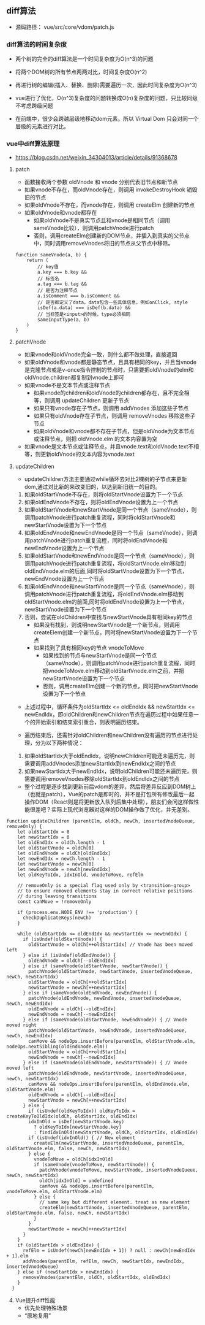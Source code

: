 ## diff算法
- 源码路径： vue/src/core/vdom/patch.js

### diff算法的时间复杂度

- 两个树的完全的diff算法是一个时间复杂度为O(n^3)的问题
- 将两个DOM树的所有节点两两对比，时间复杂度O(n^2)
- 再进行树的编辑(插入、替换、删除)需要遍历一次，因此时间复杂度为O(n^3)

- vue进行了优化，O(n^3)复杂度的问题转换成O(n)复杂度的问题，只比较同级不考虑跨级问题
- 在前端中，很少会跨越层级地移动dom元素。所以 Virtual Dom 只会对同一个层级的元素进行对比。

### vue中diff算法原理
- https://blog.csdn.net/weixin_34304013/article/details/91368678

1. patch 
    - 函数接收两个参数 oldVnode 和 vnode 分别代表旧节点和新节点
    - 如果vnode不存在，而oldVnode存在，则调用 invokeDestroyHook 销毁旧的节点
    - 如果oldVnode不存在，而vnode存在，则调用 createElm 创建新的节点
    - 如果oldVnode和vnode都存在
        - 如果oldVnode不是真实节点且和vnode是相同节点（调用sameVnode比较），则调用patchVnode进行patch
        - 否则，调用createElm创建新的DOM节点，并插入到真实的父节点中，同时调用removeVnodes将旧的节点从父节点中移除。
    ```
    function sameVnode(a, b) {
        return (
            // key值
            a.key === b.key &&
            // 标签名
            a.tag === b.tag &&
            // 是否为注释节点
            a.isComment === b.isComment &&
            // 是否都定义了data，data包含一些具体信息，例如onClick, style
            isDef(a.data) === isDef(b.data) &&
            // 当标签是<input>的时候，type必须相同
            sameInputType(a, b)
        )
    }
    ```

2. patchVnode
    - 如果vnode和oldVnode完全一致，则什么都不做处理，直接返回
    - 如果oldVnode和vnode都是静态节点，且具有相同的key，并且当vnode是克隆节点或是v-once指令控制的节点时，只需要把oldVnode的elm和oldVnode.children都复制到vnode上即可
    - 如果vnode不是文本节点或注释节点
        - 如果vnode的children和oldVnode的children都存在，且不完全相等，则调用 updateChildren 更新子节点
        - 如果只有vnode存在子节点，则调用 addVnodes 添加这些子节点
        - 如果只有oldVnode存在子节点，则调用 removeVnodes 移除这些子节点
        - 如果oldVnode和vnode都不存在子节点，但是oldVnode为文本节点或注释节点，则把 oldVnode.elm 的文本内容置为空
    - 如果vnode是文本节点或注释节点，并且vnode.text和oldVnode.text不相等，则更新oldVnode的文本内容为vnode.text

3. updateChildren
    - updateChildren方法主要通过while循环去对比2棵树的子节点来更新dom,通过对比新的来改变旧的，以达到新旧统一的目的。
    1. 如果oldStartVnode不存在，则将oldStartVnode设置为下一个节点
    2. 如果oldEndVnode不存在，则将oldEndVnode设置为上一个节点
    3. 如果oldStartVnode和newStartVnode是同一个节点（sameVnode），则调用patchVnode进行patch重复流程，同时将oldStartVnode和newStartVnode设置为下一个节点
    4. 如果oldEndVnode和newEndVnode是同一个节点（sameVnode），则调用patchVnode进行patch重复流程，同时将oldEndVnode和newEndVnode设置为上一个节点
    5. 如果oldStartVnode和newEndVnode是同一个节点（sameVnode），则调用patchVnode进行patch重复流程，将oldStartVnode.elm移动到oldEndVnode.elm的后面,同时将oldStartVnode设置为下一个节点，newEndVnode设置为上一个节点
    6. 如果oldEndVnode和newStartVnode是同一个节点（sameVnode），则调用patchVnode进行patch重复流程，将oldEndVnode.elm移动到oldStartVnode.elm的前面,同时将oldEndVnode设置为上一个节点，newStartVnode设置为下一个节点
    7. 否则，尝试在oldChildren中查找与newStartVnode具有相同key的节点
        - 如果没有找到，则说明newStartVnode是一个新节点，则调用createElem创建一个新节点，同时将newStartVnode设置为下一个节点
        - 如果找到了具有相同key的节点 vnodeToMove
            - 如果找到的节点与newStartVnode是同一个节点（sameVnode），则调用patchVnode进行patch重复流程，同时把vnodeToMove.elm移动到oldStartVnode.elm之前，并把newStartVnode设置为下一个节点
            - 否则，调用createElm创建一个新的节点，同时把newStartVnode设置为下一个节点
    - 上述过程中，循环条件为oldStartIdx <= oldEndIdx && newStartIdx <= newEndIdx，即oldChildren和newChildren节点在遍历过程中如果任意一个的开始索引和结束索引重合，则表明遍历结束。

    - 遍历结束后，还需针对oldChildren和newChildren没有遍历的节点进行处理，分为以下两种情况：
    1. 如果oldStartIdx大于oldEndIdx，说明newChildren可能还未遍历完，则需要调用addVnodes添加newStartIdx到newEndIdx之间的节点
    2. 如果newStartIdx大于newEndIdx，说明oldChildren可能还未遍历完，则需要调用removeVnodes移除oldStartIdx到oldEndIdx之间的节点

    - 整个过程是逐步找到更新前后vdom的差异，然后将差异反应到DOM树上（也就是patch），Vue的patch是即时的，并不是打包所有修改最后一起操作DOM（React则是将更新放入队列后集中处理），朋友们会问这样做性能很差吧？实际上现代浏览器对这样的DOM操作做了优化，并无差别。


```
function updateChildren (parentElm, oldCh, newCh, insertedVnodeQueue, removeOnly) {
    let oldStartIdx = 0
    let newStartIdx = 0
    let oldEndIdx = oldCh.length - 1
    let oldStartVnode = oldCh[0]
    let oldEndVnode = oldCh[oldEndIdx]
    let newEndIdx = newCh.length - 1
    let newStartVnode = newCh[0]
    let newEndVnode = newCh[newEndIdx]
    let oldKeyToIdx, idxInOld, vnodeToMove, refElm

    // removeOnly is a special flag used only by <transition-group>
    // to ensure removed elements stay in correct relative positions
    // during leaving transitions
    const canMove = !removeOnly

    if (process.env.NODE_ENV !== 'production') {
      checkDuplicateKeys(newCh)
    }

    while (oldStartIdx <= oldEndIdx && newStartIdx <= newEndIdx) {
      if (isUndef(oldStartVnode)) {
        oldStartVnode = oldCh[++oldStartIdx] // Vnode has been moved left
      } else if (isUndef(oldEndVnode)) {
        oldEndVnode = oldCh[--oldEndIdx]
      } else if (sameVnode(oldStartVnode, newStartVnode)) {
        patchVnode(oldStartVnode, newStartVnode, insertedVnodeQueue, newCh, newStartIdx)
        oldStartVnode = oldCh[++oldStartIdx]
        newStartVnode = newCh[++newStartIdx]
      } else if (sameVnode(oldEndVnode, newEndVnode)) {
        patchVnode(oldEndVnode, newEndVnode, insertedVnodeQueue, newCh, newEndIdx)
        oldEndVnode = oldCh[--oldEndIdx]
        newEndVnode = newCh[--newEndIdx]
      } else if (sameVnode(oldStartVnode, newEndVnode)) { // Vnode moved right
        patchVnode(oldStartVnode, newEndVnode, insertedVnodeQueue, newCh, newEndIdx)
        canMove && nodeOps.insertBefore(parentElm, oldStartVnode.elm, nodeOps.nextSibling(oldEndVnode.elm))
        oldStartVnode = oldCh[++oldStartIdx]
        newEndVnode = newCh[--newEndIdx]
      } else if (sameVnode(oldEndVnode, newStartVnode)) { // Vnode moved left
        patchVnode(oldEndVnode, newStartVnode, insertedVnodeQueue, newCh, newStartIdx)
        canMove && nodeOps.insertBefore(parentElm, oldEndVnode.elm, oldStartVnode.elm)
        oldEndVnode = oldCh[--oldEndIdx]
        newStartVnode = newCh[++newStartIdx]
      } else {
        if (isUndef(oldKeyToIdx)) oldKeyToIdx = createKeyToOldIdx(oldCh, oldStartIdx, oldEndIdx)
        idxInOld = isDef(newStartVnode.key)
          ? oldKeyToIdx[newStartVnode.key]
          : findIdxInOld(newStartVnode, oldCh, oldStartIdx, oldEndIdx)
        if (isUndef(idxInOld)) { // New element
          createElm(newStartVnode, insertedVnodeQueue, parentElm, oldStartVnode.elm, false, newCh, newStartIdx)
        } else {
          vnodeToMove = oldCh[idxInOld]
          if (sameVnode(vnodeToMove, newStartVnode)) {
            patchVnode(vnodeToMove, newStartVnode, insertedVnodeQueue, newCh, newStartIdx)
            oldCh[idxInOld] = undefined
            canMove && nodeOps.insertBefore(parentElm, vnodeToMove.elm, oldStartVnode.elm)
          } else {
            // same key but different element. treat as new element
            createElm(newStartVnode, insertedVnodeQueue, parentElm, oldStartVnode.elm, false, newCh, newStartIdx)
          }
        }
        newStartVnode = newCh[++newStartIdx]
      }
    }
    if (oldStartIdx > oldEndIdx) {
      refElm = isUndef(newCh[newEndIdx + 1]) ? null : newCh[newEndIdx + 1].elm
      addVnodes(parentElm, refElm, newCh, newStartIdx, newEndIdx, insertedVnodeQueue)
    } else if (newStartIdx > newEndIdx) {
      removeVnodes(parentElm, oldCh, oldStartIdx, oldEndIdx)
    }
  }
```

4. Vue提升diff性能
    - 优先处理特殊场景
    - “原地复用”



